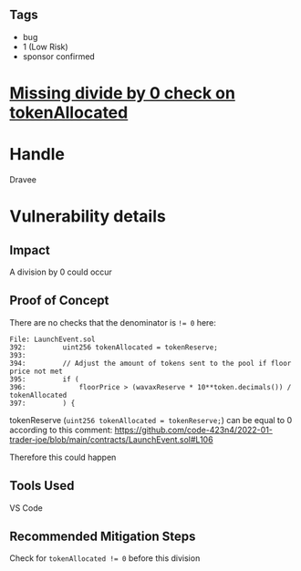 ## Tags

- bug
- 1 (Low Risk)
- sponsor confirmed

# [Missing divide by 0 check on tokenAllocated](https://github.com/code-423n4/2022-01-trader-joe-findings/issues/140) 

# Handle

Dravee


# Vulnerability details

## Impact
A division by 0 could occur

## Proof of Concept
There are no checks that the denominator is `!= 0` here:
```
File: LaunchEvent.sol
392:         uint256 tokenAllocated = tokenReserve;
393: 
394:         // Adjust the amount of tokens sent to the pool if floor price not met
395:         if (
396:             floorPrice > (wavaxReserve * 10**token.decimals()) / tokenAllocated
397:         ) {
```

tokenReserve (`uint256 tokenAllocated = tokenReserve;`) can be equal to 0 according to this comment: https://github.com/code-423n4/2022-01-trader-joe/blob/main/contracts/LaunchEvent.sol#L106

Therefore this could happen

## Tools Used
VS Code

## Recommended Mitigation Steps
Check for `tokenAllocated != 0` before this division

